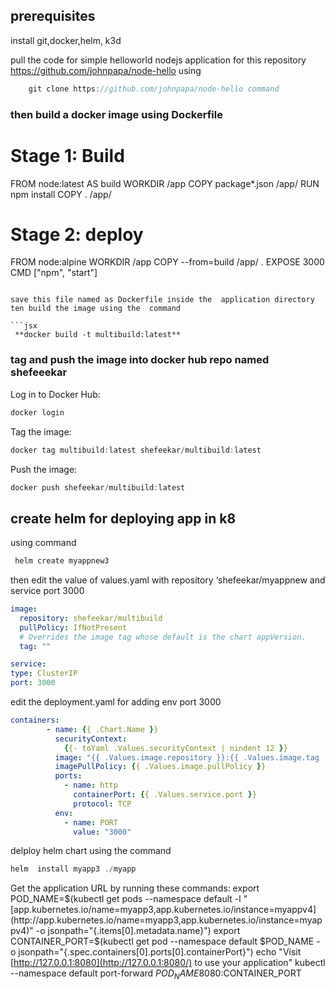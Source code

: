 ## prerequisites

install git,docker,helm, k3d

pull the code for simple helloworld nodejs application for this repository https://github.com/johnpapa/node-hello using

```jsx
    git clone https://github.com/johnpapa/node-hello command
```

### then build a docker image using Dockerfile

# Stage 1: Build
FROM node:latest AS build
WORKDIR /app
COPY package*.json /app/
RUN npm install
COPY . /app/

# Stage 2: deploy
FROM  node:alpine
WORKDIR /app
COPY --from=build /app/ .
EXPOSE 3000
CMD ["npm", "start"]

```

save this file named as Dockerfile inside the  application directory ten build the image using the  command

```jsx
 **docker build -t multibuild:latest** 
```

### tag and push the image  into docker hub repo named shefeeekar

Log in to Docker Hub:

```jsx
docker login
```

Tag the image:

```jsx
docker tag multibuild:latest shefeekar/multibuild:latest
```

 Push the image:

```jsx
docker push shefeekar/multibuild:latest
```

## **create helm for deploying app in k8**

using command

```jsx
 helm create myappnew3
```

then edit the value of values.yaml with repository ‘shefeekar/myappnew and service port 3000 

```yaml
image:
  repository: shefeekar/multibuild
  pullPolicy: IfNotPresent
  # Overrides the image tag whose default is the chart appVersion.
  tag: ""

service:
type: ClusterIP
port: 3000
```

edit the deployment.yaml  for adding env port 3000 

```yaml
containers:
        - name: {{ .Chart.Name }}
          securityContext:
            {{- toYaml .Values.securityContext | nindent 12 }}
          image: "{{ .Values.image.repository }}:{{ .Values.image.tag | default .Chart.AppVersion }}"
          imagePullPolicy: {{ .Values.image.pullPolicy }}
          ports:
            - name: http
              containerPort: {{ .Values.service.port }}
              protocol: TCP
          env:
            - name: PORT
              value: "3000"    
```

delploy helm chart using the command

```jsx
helm  install myapp3 ./myapp
```

Get the application URL by running these commands:
export POD_NAME=$(kubectl get pods --namespace default -l "[app.kubernetes.io/name=myapp3,app.kubernetes.io/instance=myappv4](http://app.kubernetes.io/name=myapp3,app.kubernetes.io/instance=myappv4)" -o jsonpath="{.items[0].metadata.name}")
export CONTAINER_PORT=$(kubectl get pod --namespace default $POD_NAME -o jsonpath="{.spec.containers[0].ports[0].containerPort}")
echo "Visit [http://127.0.0.1:8080](http://127.0.0.1:8080/) to use your application"
kubectl --namespace default port-forward $POD_NAME 8080:$CONTAINER_PORT

